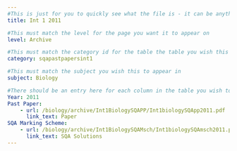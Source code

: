 ```yaml
---
#This is just for you to quickly see what the file is - it can be anything you want
title: Int 1 2011

#This must match the level for the page you want it to appear on
level: Archive

#This must match the category id for the table the table you wish this to appear in
category: sqapastpapersint1

#This must match the subject you wish this to appear in
subject: Biology

#There should be an entry here for each column in the table you wish to populate:
Year: 2011
Past Paper:
    - url: /biology/archive/Int1BiologySQAPP/Int1biologySQApp2011.pdf
      link_text: Paper
SQA Marking Scheme:
    - url: /biology/archive/Int1BiologySQAMsch/Int1biologySQAmsch2011.pdf
      link_text: SQA Solutions
---
```


